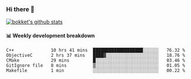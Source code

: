 ### Hi there 👋
[![bokket's github stats](https://github-readme-stats.vercel.app/api?username=bokket&show_icons=true&count_private=true)](https://github.com/anuraghazra/github-readme-stats)

#### :bar_chart: Weekly development breakdown
<!--START_SECTION:waka-->
```text
C++              10 hrs 41 mins  ███████████████████░░░░░░   76.32 % 
ObjectiveC       2 hrs 37 mins   ████▓░░░░░░░░░░░░░░░░░░░░   18.76 % 
CMake            29 mins         █░░░░░░░░░░░░░░░░░░░░░░░░   03.46 % 
GitIgnore file   8 mins          ▒░░░░░░░░░░░░░░░░░░░░░░░░   01.05 % 
Makefile         1 min           ░░░░░░░░░░░░░░░░░░░░░░░░░   00.22 % 
```
<!--END_SECTION:waka-->
